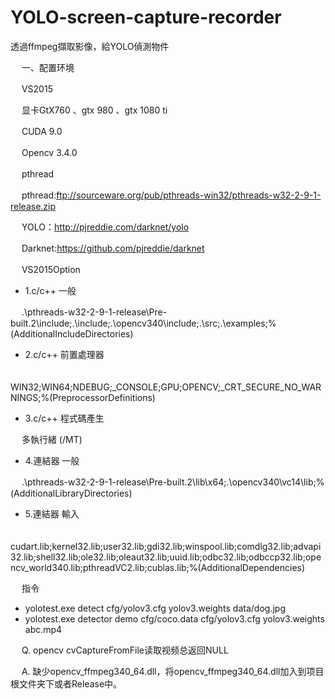 # YOLO-screen-capture-recorder
透過ffmpeg擷取影像，給YOLO偵測物件

　 一、配置环境

　 VS2015

　 显卡GtX760 、gtx 980 、gtx 1080 ti

　 CUDA 9.0

　 Opencv 3.4.0

　 pthread

　 pthread:ftp://sourceware.org/pub/pthreads-win32/pthreads-w32-2-9-1-release.zip

　 YOLO：http://pjreddie.com/darknet/yolo

　 Darknet:https://github.com/pjreddie/darknet

　 VS2015Option
- 1.c/c++ 一般

　 .\pthreads-w32-2-9-1-release\Pre-built.2\include;.\include;.\opencv340\include;.\src;.\examples;%(AdditionalIncludeDirectories)
- 2.c/c++ 前置處理器

　 WIN32;WIN64;NDEBUG;_CONSOLE;GPU;OPENCV;_CRT_SECURE_NO_WARNINGS;%(PreprocessorDefinitions)
- 3.c/c++ 程式碼產生

　 多執行緒 (/MT)
- 4.連結器 一般

　 .\pthreads-w32-2-9-1-release\Pre-built.2\lib\x64;.\opencv340\vc14\lib;%(AdditionalLibraryDirectories)
- 5.連結器 輸入

　 cudart.lib;kernel32.lib;user32.lib;gdi32.lib;winspool.lib;comdlg32.lib;advapi32.lib;shell32.lib;ole32.lib;oleaut32.lib;uuid.lib;odbc32.lib;odbccp32.lib;opencv_world340.lib;pthreadVC2.lib;cublas.lib;%(AdditionalDependencies)

　 指令 
- yolotest.exe detect cfg/yolov3.cfg yolov3.weights data/dog.jpg 
- yolotest.exe detector demo cfg/coco.data cfg/yolov3.cfg yolov3.weights abc.mp4
 

　 Q. opencv cvCaptureFromFile读取视频总返回NULL

　 A. 缺少opencv_ffmpeg340_64.dll，将opencv_ffmpeg340_64.dll加入到项目根文件夹下或者Release中。
